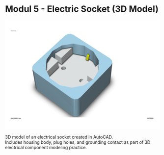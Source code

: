 # Modul 5 - Electric Socket (3D Model)

![Wall Socket 3D](preview.jpg)

3D model of an electrical socket created in AutoCAD.  
Includes housing body, plug holes, and grounding contact as part of 3D electrical component modeling practice.
